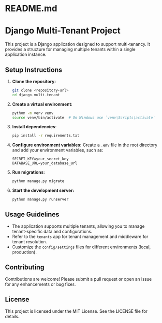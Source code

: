 # README.md

# Django Multi-Tenant Project

This project is a Django application designed to support multi-tenancy. It provides a structure for managing multiple tenants within a single application instance.

## Setup Instructions

1. **Clone the repository:**
   ```bash
   git clone <repository-url>
   cd django-multi-tenant
   ```

2. **Create a virtual environment:**
   ```bash
   python -m venv venv
   source venv/bin/activate  # On Windows use `venv\Scripts\activate`
   ```

3. **Install dependencies:**
   ```bash
   pip install -r requirements.txt
   ```

4. **Configure environment variables:**
   Create a `.env` file in the root directory and add your environment variables, such as:
   ```
   SECRET_KEY=your_secret_key
   DATABASE_URL=your_database_url
   ```

5. **Run migrations:**
   ```bash
   python manage.py migrate
   ```

6. **Start the development server:**
   ```bash
   python manage.py runserver
   ```

## Usage Guidelines

- The application supports multiple tenants, allowing you to manage tenant-specific data and configurations.
- Refer to the `tenants` app for tenant management and middleware for tenant resolution.
- Customize the `config/settings` files for different environments (local, production).

## Contributing

Contributions are welcome! Please submit a pull request or open an issue for any enhancements or bug fixes.

## License

This project is licensed under the MIT License. See the LICENSE file for details.